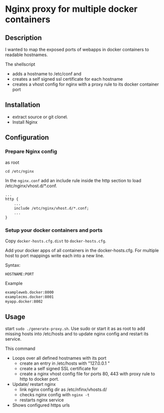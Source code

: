 # Nginx proxy for multiple docker containers

## Description

I wanted to map the exposed ports of webapps in docker containers to readable hostnames.

The shellscript

* adds a hostname to /etc/conf and
* creates a self signed ssl certificate for each hostname
* creates a vhost config for nginx with a proxy rule to its docker container port

## Installation

* extract source or git clone\
* Install Nginx

## Configuration

### Prepare Nginx config

as root

`cd /etc/nginx`

In the `nginx.conf` add an include rule inside the http section to load /etc/nginx/vhost.d/*.conf.

```txt
...
http {
    ...
    include /etc/nginx/vhost.d/*.conf;
    ...
}
```

### Setup your docker containers and ports

Copy `docker-hosts.cfg.dist` to `docker-hosts.cfg`.

Add your docker apps of all containers in the docker-hosts.cfg.
For multiple host to port mappings write each into a new line.

Syntax:

`HOSTNAME:PORT`

Example

```txt
exampleweb.docker:8000
examplecms.docker:8001
myapp.docker:8002
```

## Usage

start `sudo ./generate-proxy.sh`.
Use sudo or start it as as root to add missing hosts into /etc/hosts and to update nginx config and restart its service.

This command

* Loops over all defined hostnames with its port
  * create an entry in /etc/hosts with "127.0.0.1 <HOST>"
  * create a self signed SSL certificate for <HOST>
  * create a nginx vhost config file for ports 80, 443 with proxy rule to http to docker port.
* Update/ restart nginx
  * link nginx config dir as /etc/nfinx/vhosts.d/
  * checks nginx config with `nginx -t`
  * restarts nginx service
* Shows configured https urls
